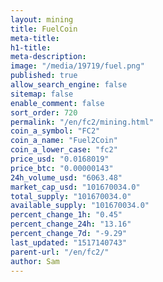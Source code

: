 ```yaml
---
layout: mining
title: FuelCoin
meta-title: 
h1-title: 
meta-description: 
image: "/media/19719/fuel.png"
published: true
allow_search_engine: false
sitemap: false
enable_comment: false
sort_order: 720
permalink: "/en/fc2/mining.html"
coin_a_symbol: "FC2"
coin_a_name: "Fuel2Coin"
coin_a_lower_case: "fc2"
price_usd: "0.0168019"
price_btc: "0.00000143"
24h_volume_usd: "6063.48"
market_cap_usd: "101670034.0"
total_supply: "101670034.0"
available_supply: "101670034.0"
percent_change_1h: "0.45"
percent_change_24h: "13.16"
percent_change_7d: "-9.29"
last_updated: "1517140743"
parent-url: "/en/fc2/"
author: Sam
---
```


